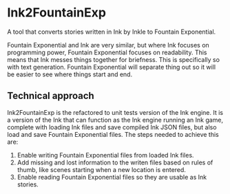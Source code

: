 # Ink2FountainExp
A tool that converts stories written in Ink by Inkle to Fountain Exponential.

Fountain Exponential and Ink are very similar, but where Ink focuses on programming power, Fountain Exponential focuses on readability. This means that Ink messes things together for briefness. This is specifically so with text generation. Fountain Exponential will separate thing out so it will be easier to see where things start and end.

## Technical approach
Ink2FountainExp is the refactored to unit tests version of the Ink engine. It is a version of the Ink that can function as the Ink engine running an Ink game, complete with loading Ink files and save compiled Ink JSON files, but also load and save Fountain Exponential files. 
The steps needed to achieve this are:
1. Enable writing Fountain Exponential files from loaded Ink files.
2. Add missing and lost information to the writen files based on rules of thumb, like scenes starting when a new location is entered.
3. Enable reading Fountain Exponential files so they are usable as Ink stories.
